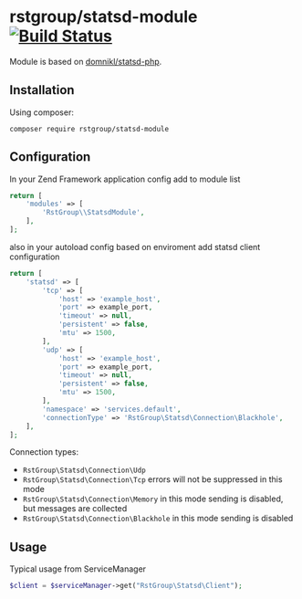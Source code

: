 # rstgroup/statsd-module [![Build Status](https://travis-ci.org/rstgroup/statsd-module.svg?branch=master)](https://travis-ci.org/rstgroup/statsd-module)

Module is based on [domnikl/statsd-php](https://github.com/domnikl/statsd-php).


## Installation

Using composer:

```
composer require rstgroup/statsd-module
```


## Configuration

In your Zend Framework application config add to module list

```php
return [
    'modules' => [
        'RstGroup\\StatsdModule',
    ],
];
```

also in your autoload config based on enviroment add statsd client configuration

```php
return [
    'statsd' => [
        'tcp' => [
            'host' => 'example_host',
            'port' => example_port,
            'timeout' => null,
            'persistent' => false,
            'mtu' => 1500,
        ],
        'udp' => [
            'host' => 'example_host',
            'port' => example_port,
            'timeout' => null,
            'persistent' => false,
            'mtu' => 1500,
        ],
        'namespace' => 'services.default',
        'connectionType' => 'RstGroup\Statsd\Connection\Blackhole',
    ],
];
```

Connection types:

* `RstGroup\Statsd\Connection\Udp`
* `RstGroup\Statsd\Connection\Tcp` errors will not be suppressed in this mode
* `RstGroup\Statsd\Connection\Memory` in this mode sending is disabled, but messages are collected
* `RstGroup\Statsd\Connection\Blackhole` in this mode sending is disabled




## Usage

Typical usage from ServiceManager

```php
$client = $serviceManager->get("RstGroup\Statsd\Client");
```
